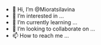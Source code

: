 - 👋 Hi, I’m @Mioratsilavina
- 👀 I’m interested in ...
- 🌱 I’m currently learning ...
- 💞️ I’m looking to collaborate on ...
- 📫 How to reach me ...

<!---
Mioratsilavina/Mioratsilavina is a ✨ special ✨ repository because its `README.md` (this file) appears on your GitHub profile.
You can click the Preview link to take a look at your changes.
--->
